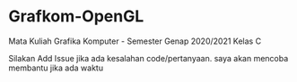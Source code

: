 # Grafkom-OpenGL
Mata Kuliah Grafika Komputer - Semester Genap 2020/2021 Kelas C

Silakan Add Issue jika ada kesalahan code/pertanyaan. saya akan mencoba membantu jika ada waktu
